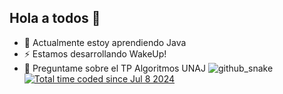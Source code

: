 ## Hola a todos 👋
  - 🌱 Actualmente estoy aprendiendo Java
  - ⚡ Estamos desarrollando WakeUp!
  - 💬 Preguntame sobre el TP Algoritmos UNAJ
![github_snake](https://github.com/LovisottoSantiago/LovisottoSantiago/assets/116739181/2e8e3652-1e13-4ca2-b3df-ebfd4c385958)
<a href="https://wakatime.com/@2c637c62-33b6-466c-8ef4-ec0e42de03a2"><img src="https://wakatime.com/badge/user/2c637c62-33b6-466c-8ef4-ec0e42de03a2.svg" alt="Total time coded since Jul 8 2024" /></a>

<!--
**LovisottoSantiago/LovisottoSantiago** is a ✨ _special_ ✨ repository because its `README.md` (this file) appears on your GitHub profile.

Here are some ideas to get you started:

- 🔭 I’m currently working on ...
- 🌱 I’m currently learning ...
- 👯 I’m looking to collaborate on ...
- 🤔 I’m looking for help with ...
- 💬 Ask me about ...
- 📫 How to reach me: ...
- 😄 Pronouns: ...
- ⚡ Fun fact: ...
-->
